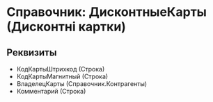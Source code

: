 ﻿# Справочник: ДисконтныеКарты (Дисконтні картки)

## Реквизиты

- КодКартыШтрихкод (Строка)
- КодКартыМагнитный (Строка)
- ВладелецКарты (Справочник.Контрагенты)
- Комментарий (Строка)

